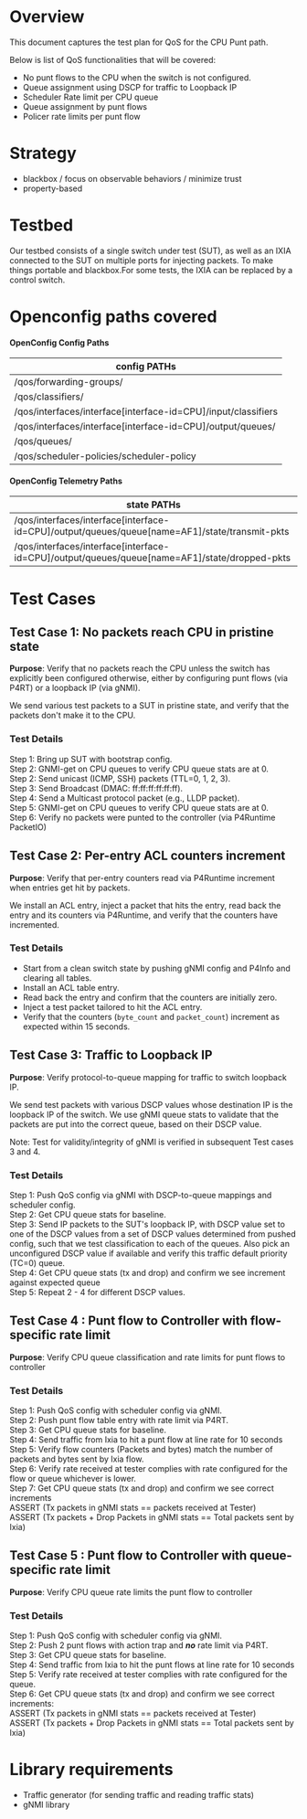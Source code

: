 # Overview
This document captures the test plan for QoS for the CPU Punt path.

Below is list of QoS functionalities that will be covered:

-   No punt flows to the CPU when the switch is not configured.
-   Queue assignment using DSCP for traffic to Loopback IP
-   Scheduler Rate limit per CPU queue
-   Queue assignment by punt flows
-   Policer rate limits per punt flow

# Strategy

-   blackbox / focus on observable behaviors / minimize trust
-   property-based

# Testbed

Our testbed consists of a single switch under test (SUT), as well as an IXIA connected to the SUT on multiple ports for injecting packets. To make things portable and blackbox.For some tests, the IXIA can be replaced by a control switch.

# Openconfig paths covered

#### OpenConfig Config Paths

<table>
  <thead>
    <tr>
      <th><strong>config PATHs</strong></th>
    </tr>
  </thead>
  <tbody>
    <tr>
      <td>/qos/forwarding-groups/</td>
    </tr>
    <tr>
      <td>/qos/classifiers/</td>
    </tr>
    <tr>
      <td>/qos/interfaces/interface[interface-id=CPU]/input/classifiers</td>
    </tr>
    <tr>
      <td>/qos/interfaces/interface[interface-id=CPU]/output/queues/</td>
    </tr>
    <tr>
      <td>/qos/queues/</td>
    </tr>
    <tr>
      <td>/qos/scheduler-policies/scheduler-policy</td>
    </tr>
  </tbody>
</table>

#### OpenConfig Telemetry Paths

<table>
  <thead>
    <tr>
      <th><strong>state PATHs</strong></th>
    </tr>
  </thead>
  <tbody>
    <tr>
      <td>/qos/interfaces/interface[interface-id=CPU]/output/queues/queue[name=AF1]/state/transmit-pkts</td>
    </tr>
    <tr>
      <td>/qos/interfaces/interface[interface-id=CPU]/output/queues/queue[name=AF1]/state/dropped-pkts</td>
    </tr>
  </tbody>
</table>

# Test Cases

## Test Case 1: No packets reach CPU in pristine state

**Purpose**: Verify that no packets reach the CPU unless the switch has explicitly been configured otherwise, either by configuring punt flows (via P4RT) or a loopback IP (via gNMI).

We send various test packets to a SUT in pristine state, and verify that the packets don't make it to the CPU.

### Test Details

Step 1: Bring up SUT with bootstrap config.\
Step 2: GNMI-get on CPU queues to verify CPU queue stats are at 0.\
Step 2: Send unicast (ICMP, SSH) packets (TTL=0, 1, 2, 3).\
Step 3: Send Broadcast (DMAC: ff:ff:ff:ff:ff:ff).\
Step 4: Send a Multicast protocol packet (e.g., LLDP packet).\
Step 5: GNMI-get on CPU queues to verify CPU queue stats are at 0.\
Step 6: Verify no packets were punted to the controller (via P4Runtime PacketIO)

## Test Case 2: Per-entry ACL counters increment

**Purpose**: Verify that per-entry counters read via P4Runtime increment when entries get hit by packets.

We install an ACL entry, inject a packet that hits the entry, read back the entry and its counters via P4Runtime, and verify that the counters have incremented.

### Test Details

-   Start from a clean switch state by pushing gNMI config and P4Info and clearing all tables.
-   Install an ACL table entry.
-   Read back the entry and confirm that the counters are initially zero.
-   Inject a test packet tailored to hit the ACL entry.
-   Verify that the counters (`byte_count` and `packet_count`) increment as expected within 15 seconds.

## Test Case 3: Traffic to Loopback IP

**Purpose**: Verify protocol-to-queue mapping for traffic to switch loopback IP.

We send test packets with various DSCP values whose destination IP is the loopback IP of the switch. We use gNMI queue stats to validate that the packets are put into the correct queue, based on their DSCP value.

Note: Test for validity/integrity of gNMI is verified in subsequent Test cases 3 and 4.

### Test Details

Step 1: Push QoS config via gNMI with DSCP-to-queue mappings and scheduler config.\
Step 2: Get CPU queue stats for baseline.\
Step 3: Send IP packets to the SUT's loopback IP, with DSCP value set to one of the DSCP values from a set of DSCP values determined from pushed config, such that we test classification to each of the queues. Also pick an unconfigured DSCP value if available and verify this traffic default priority (TC=0) queue.\
Step 4: Get CPU queue stats (tx and drop) and confirm we see increment against expected queue\
Step 5: Repeat 2 - 4 for different DSCP values.

##

## Test Case 4 : Punt flow to Controller with flow-specific rate limit

**Purpose**: Verify CPU queue classification and rate limits for punt flows to controller

### Test Details

Step 1: Push QoS config with scheduler config via gNMI.\
Step 2: Push punt flow table entry with rate limit via P4RT.\
Step 3: Get CPU queue stats for baseline.\
Step 4: Send traffic from Ixia to hit a punt flow at line rate for 10 seconds\
Step 5: Verify flow counters (Packets and bytes) match the number of packets and bytes sent by Ixia flow.\
Step 6: Verify rate received at tester complies with rate configured for the flow or queue whichever is lower.\
Step 7: Get CPU queue stats (tx and drop) and confirm we see correct increments \
ASSERT (Tx packets in gNMI stats == packets received at Tester)\
ASSERT (Tx packets + Drop Packets  in gNMI stats == Total packets sent by Ixia)

## Test Case 5 : Punt flow to Controller with queue-specific rate limit

**Purpose**: Verify CPU queue rate limits the punt flow to controller

### Test Details

Step 1: Push QoS config with scheduler config via gNMI.\
Step 2: Push 2 punt flows with action trap and ***no*** rate limit via P4RT.\
Step 3: Get CPU queue stats for baseline.\
Step 4: Send traffic from Ixia to hit the punt flows at line rate for 10 seconds\
Step 5: Verify rate received at tester complies with rate configured for the queue.\
Step 6: Get CPU queue stats (tx and drop) and confirm we see correct increments:\
ASSERT (Tx packets in gNMI stats == packets received at Tester)\
ASSERT (Tx packets + Drop Packets  in gNMI stats == Total packets sent by Ixia)

# Library requirements

-   Traffic generator (for sending traffic and reading traffic stats)
-   gNMI library
